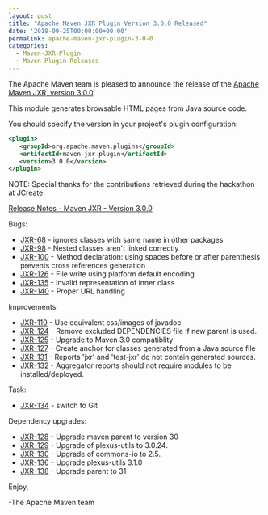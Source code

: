 ```yaml
---
layout: post
title: "Apache Maven JXR Plugin Version 3.0.0 Released"
date: '2018-09-25T00:00:00+00:00'
permalink: apache-maven-jxr-plugin-3-0-0
categories:
  - Maven-JXR-Plugin
  - Maven-Plugin-Releases
---
```

The Apache Maven team is pleased to announce the release of the
[Apache Maven JXR, version 3.0.0](https://maven.apache.org/jxr/maven-jxr-plugin/).

This module generates browsable HTML pages from Java source code.

You should specify the version in your project's plugin configuration:

```xml
<plugin>
   <groupId>org.apache.maven.plugins</groupId>
   <artifactId>maven-jxr-plugin</artifactId>
   <version>3.0.0</version>
</plugin>
```

NOTE: Special thanks for the contributions retrieved during the hackathon at JCreate.

<!-- more -->

[Release Notes - Maven JXR - Version 3.0.0](https://issues.apache.org/jira/secure/ReleaseNote.jspa?projectId=12317527&version=12330848)


Bugs:

* [JXR-68](https://issues.apache.org/jira/browse/JXR-68) - ignores classes with same name in other packages
* [JXR-98](https://issues.apache.org/jira/browse/JXR-98) - Nested classes aren't linked correctly
* [JXR-100](https://issues.apache.org/jira/browse/JXR-100) - Method declaration: using spaces before or after parenthesis prevents cross references generation
* [JXR-126](https://issues.apache.org/jira/browse/JXR-126) - File write using platform default encoding
* [JXR-135](https://issues.apache.org/jira/browse/JXR-135) - Invalid representation of inner class
* [JXR-140](https://issues.apache.org/jira/browse/JXR-140) - Proper URL handling

Improvements:

* [JXR-110](https://issues.apache.org/jira/browse/JXR-110) - Use equivalent css/images of javadoc
* [JXR-124](https://issues.apache.org/jira/browse/JXR-124) - Remove excluded DEPENDENCIES file if new parent is used.
* [JXR-125](https://issues.apache.org/jira/browse/JXR-125) - Upgrade to Maven 3.0 compatiblity
* [JXR-127](https://issues.apache.org/jira/browse/JXR-127) - Create anchor for classes generated from a Java source file
* [JXR-131](https://issues.apache.org/jira/browse/JXR-131) - Reports 'jxr' and 'test-jxr' do not contain generated sources.
* [JXR-132](https://issues.apache.org/jira/browse/JXR-132) - Aggregator reports should not require modules to be installed/deployed.

Task:

* [JXR-134](https://issues.apache.org/jira/browse/JXR-134) - switch to Git

Dependency upgrades:

* [JXR-128](https://issues.apache.org/jira/browse/JXR-128) - Upgrade maven parent to version 30
* [JXR-129](https://issues.apache.org/jira/browse/JXR-129) - Upgrade of plexus-utils to 3.0.24.
* [JXR-130](https://issues.apache.org/jira/browse/JXR-130) - Upgrade of commons-io to 2.5.
* [JXR-136](https://issues.apache.org/jira/browse/JXR-136) - Upgrade plexus-utils 3.1.0
* [JXR-138](https://issues.apache.org/jira/browse/JXR-138) - Upgrade parent to 31

Enjoy,

-The Apache Maven team 
